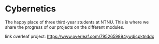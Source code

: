 # Cybernetics

The happy place of three third-year students at NTNU. 
This is where we share the progress of our projects on the different modules.

link overleaf project: https://www.overleaf.com/7952659894ywdjcpktnddx
